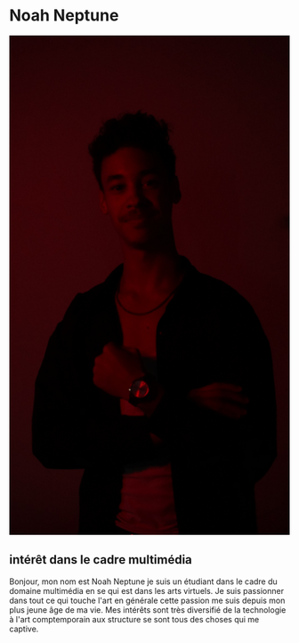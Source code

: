# Noah Neptune
![photo](DSC00245.JPG)

## **intérêt dans le cadre multimédia**
Bonjour, mon nom est Noah Neptune je suis un étudiant dans le cadre du domaine multimédia en se qui est dans les arts virtuels. Je suis passionner dans tout ce qui touche l'art en générale cette passion me suis depuis mon plus jeune âge de ma vie. Mes intérêts 
sont très diversifié de la technologie à l'art comptemporain aux structure se sont tous des choses qui me captive.



